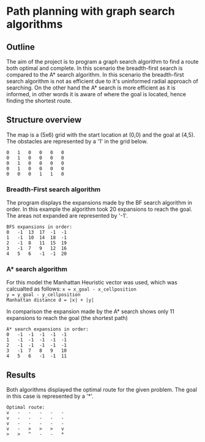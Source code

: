 # Path planning with graph search algorithms

## Outline
The aim of the project is to program a graph search algorithm to find a route both optimal and complete. In this scenario the breadth-first search is compared to the A* search algorithm.
In this scenario the breadth-first search algorithm is not as efficient due to it's uninformed radial approach of searching. 
On the other hand the A* search is more efficient as it is informed, in other words it is aware of where the goal is located, hence finding the shortest route.

## Structure overview
The map is a (5x6) grid with the start location at (0,0) and the goal at (4,5). The obstacles are represented by a '1' in the grid below.

```
0   1   0   0   0   0
0   1   0   0   0   0
0   1   0   0   0   0
0   1   0   0   0   0
0   0   0   1   1   0
```

### Breadth-First search algorithm
The program displays the expansions made by the BF search algorithm in order. In this example the algorithm took 20 expansions to reach the goal. The areas not expanded are represented by '-1'.

```
BFS expansions in order:
0   -1  13  17  -1  -1
1   -1  10  14  18  -1
2   -1  8   11  15  19
3   -1  7   9   12  16
4   5   6   -1  -1  20
```

### A* search algorithm
For this model the Manhattan Heuristic vector was used, which was calcualted as follows:
`x = x_goal - x_cellposition`   
`y = y_goal - y_cellposition`   
`Manhattan distance d = |x| + |y|`   

In comparison the expansion made by the A* search shows only 11 expansions to reach the goal (the shortest path)

```
A* search expansions in order:
0   -1  -1  -1  -1  -1
1   -1  -1  -1  -1  -1
2   -1  -1  -1  -1  -1
3   -1  7   8   9   10
4   5   6   -1  -1  11
```

## Results
Both algorithms displayed the optimal route for the given problem. The goal in this case is represented by a '*'.

```
Optimal route:
v   -   -   -   -   -
v   -   -   -   -   -
v   -   -   -   -   -
v   -   >   >   >   v
>   >   ^   -   -   *
```

